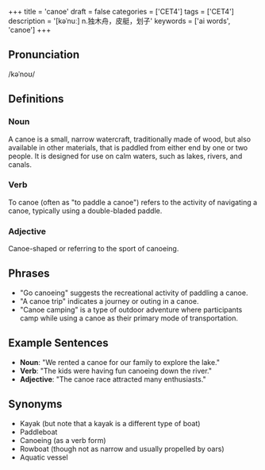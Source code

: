 +++
title = 'canoe'
draft = false
categories = ['CET4']
tags = ['CET4']
description = '[kəˈnuː] n.独木舟，皮艇，划子'
keywords = ['ai words', 'canoe']
+++

## Pronunciation
/kəˈnoʊ/

## Definitions
### Noun
A canoe is a small, narrow watercraft, traditionally made of wood, but also available in other materials, that is paddled from either end by one or two people. It is designed for use on calm waters, such as lakes, rivers, and canals.

### Verb
To canoe (often as "to paddle a canoe") refers to the activity of navigating a canoe, typically using a double-bladed paddle.

### Adjective
Canoe-shaped or referring to the sport of canoeing.

## Phrases
- "Go canoeing" suggests the recreational activity of paddling a canoe.
- "A canoe trip" indicates a journey or outing in a canoe.
- "Canoe camping" is a type of outdoor adventure where participants camp while using a canoe as their primary mode of transportation.

## Example Sentences
- **Noun**: "We rented a canoe for our family to explore the lake."
- **Verb**: "The kids were having fun canoeing down the river."
- **Adjective**: "The canoe race attracted many enthusiasts."

## Synonyms
- Kayak (but note that a kayak is a different type of boat)
- Paddleboat
- Canoeing (as a verb form)
- Rowboat (though not as narrow and usually propelled by oars)
- Aquatic vessel
